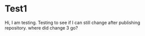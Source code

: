 # Test1
Hi, I am testing.
Testing to see if I can still change after publishing repository.
where did change 3 go?